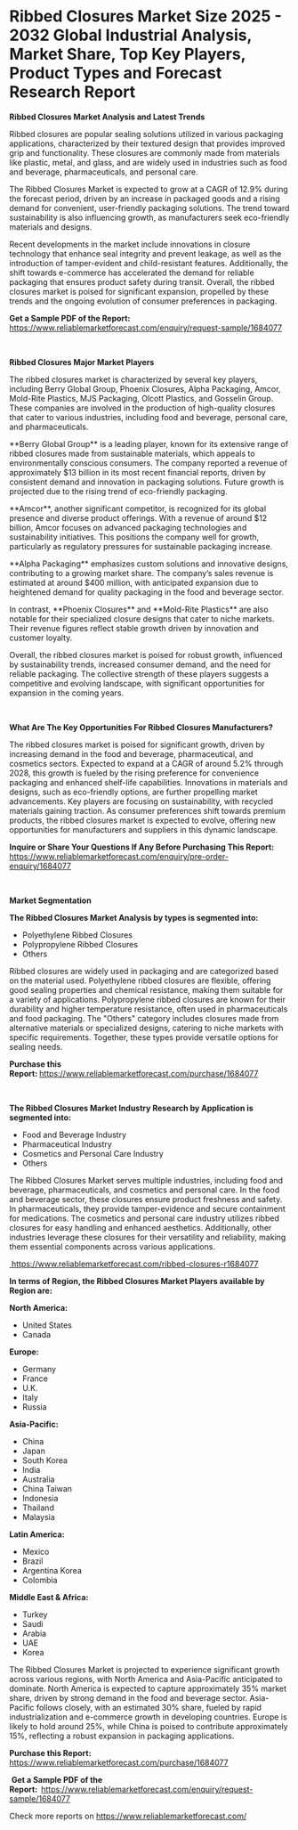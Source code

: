 <p><h1>Ribbed Closures Market Size 2025 - 2032 Global Industrial Analysis, Market Share, Top Key Players, Product Types and Forecast Research Report</h1></p><p><strong>Ribbed Closures Market Analysis and Latest Trends</strong></p>
<p><p>Ribbed closures are popular sealing solutions utilized in various packaging applications, characterized by their textured design that provides improved grip and functionality. These closures are commonly made from materials like plastic, metal, and glass, and are widely used in industries such as food and beverage, pharmaceuticals, and personal care. </p><p>The Ribbed Closures Market is expected to grow at a CAGR of 12.9% during the forecast period, driven by an increase in packaged goods and a rising demand for convenient, user-friendly packaging solutions. The trend toward sustainability is also influencing growth, as manufacturers seek eco-friendly materials and designs. </p><p>Recent developments in the market include innovations in closure technology that enhance seal integrity and prevent leakage, as well as the introduction of tamper-evident and child-resistant features. Additionally, the shift towards e-commerce has accelerated the demand for reliable packaging that ensures product safety during transit. Overall, the ribbed closures market is poised for significant expansion, propelled by these trends and the ongoing evolution of consumer preferences in packaging.</p></p>
<p><strong>Get a Sample PDF of the Report:&nbsp;</strong> <a href="https://www.reliablemarketforecast.com/enquiry/request-sample/1684077?utm_campaign=2925&utm_medium=2&utm_source=Github&utm_content=ia&utm_term=26032025&utm_id=ribbed-closures">https://www.reliablemarketforecast.com/enquiry/request-sample/1684077</a></p>
<p>&nbsp;</p>
<p><strong>Ribbed Closures Major Market Players</strong></p>
<p><p>The ribbed closures market is characterized by several key players, including Berry Global Group, Phoenix Closures, Alpha Packaging, Amcor, Mold-Rite Plastics, MJS Packaging, Olcott Plastics, and Gosselin Group. These companies are involved in the production of high-quality closures that cater to various industries, including food and beverage, personal care, and pharmaceuticals.</p><p>**Berry Global Group** is a leading player, known for its extensive range of ribbed closures made from sustainable materials, which appeals to environmentally conscious consumers. The company reported a revenue of approximately $13 billion in its most recent financial reports, driven by consistent demand and innovation in packaging solutions. Future growth is projected due to the rising trend of eco-friendly packaging.</p><p>**Amcor**, another significant competitor, is recognized for its global presence and diverse product offerings. With a revenue of around $12 billion, Amcor focuses on advanced packaging technologies and sustainability initiatives. This positions the company well for growth, particularly as regulatory pressures for sustainable packaging increase.</p><p>**Alpha Packaging** emphasizes custom solutions and innovative designs, contributing to a growing market share. The company’s sales revenue is estimated at around $400 million, with anticipated expansion due to heightened demand for quality packaging in the food and beverage sector.</p><p>In contrast, **Phoenix Closures** and **Mold-Rite Plastics** are also notable for their specialized closure designs that cater to niche markets. Their revenue figures reflect stable growth driven by innovation and customer loyalty.</p><p>Overall, the ribbed closures market is poised for robust growth, influenced by sustainability trends, increased consumer demand, and the need for reliable packaging. The collective strength of these players suggests a competitive and evolving landscape, with significant opportunities for expansion in the coming years.</p></p>
<p>&nbsp;</p>
<p><strong>What Are The Key Opportunities For Ribbed Closures Manufacturers?</strong></p>
<p><p>The ribbed closures market is poised for significant growth, driven by increasing demand in the food and beverage, pharmaceutical, and cosmetics sectors. Expected to expand at a CAGR of around 5.2% through 2028, this growth is fueled by the rising preference for convenience packaging and enhanced shelf-life capabilities. Innovations in materials and designs, such as eco-friendly options, are further propelling market advancements. Key players are focusing on sustainability, with recycled materials gaining traction. As consumer preferences shift towards premium products, the ribbed closures market is expected to evolve, offering new opportunities for manufacturers and suppliers in this dynamic landscape.</p></p>
<p><strong>Inquire or Share Your Questions If Any Before Purchasing This Report:</strong> <a href="https://www.reliablemarketforecast.com/enquiry/pre-order-enquiry/1684077?utm_campaign=2925&utm_medium=2&utm_source=Github&utm_content=ia&utm_term=26032025&utm_id=ribbed-closures">https://www.reliablemarketforecast.com/enquiry/pre-order-enquiry/1684077</a></p>
<p>&nbsp;</p>
<p><strong>Market Segmentation</strong></p>
<p><strong>The Ribbed Closures Market Analysis by types is segmented into:</strong></p>
<p><ul><li>Polyethylene Ribbed Closures</li><li>Polypropylene Ribbed Closures</li><li>Others</li></ul></p>
<p><p>Ribbed closures are widely used in packaging and are categorized based on the material used. Polyethylene ribbed closures are flexible, offering good sealing properties and chemical resistance, making them suitable for a variety of applications. Polypropylene ribbed closures are known for their durability and higher temperature resistance, often used in pharmaceuticals and food packaging. The "Others" category includes closures made from alternative materials or specialized designs, catering to niche markets with specific requirements. Together, these types provide versatile options for sealing needs.</p></p>
<p><strong>Purchase this Report:&nbsp;</strong><a href="https://www.reliablemarketforecast.com/purchase/1684077?utm_campaign=2925&utm_medium=2&utm_source=Github&utm_content=ia&utm_term=26032025&utm_id=ribbed-closures">https://www.reliablemarketforecast.com/purchase/1684077</a></p>
<p>&nbsp;</p>
<p><strong>The Ribbed Closures Market Industry Research by Application is segmented into:</strong></p>
<p><ul><li>Food and Beverage Industry</li><li>Pharmaceutical Industry</li><li>Cosmetics and Personal Care Industry</li><li>Others</li></ul></p>
<p><p>The Ribbed Closures Market serves multiple industries, including food and beverage, pharmaceuticals, and cosmetics and personal care. In the food and beverage sector, these closures ensure product freshness and safety. In pharmaceuticals, they provide tamper-evidence and secure containment for medications. The cosmetics and personal care industry utilizes ribbed closures for easy handling and enhanced aesthetics. Additionally, other industries leverage these closures for their versatility and reliability, making them essential components across various applications.</p></p>
<p><a href="https://www.reliablemarketforecast.com/ribbed-closures-r1684077?utm_campaign=2925&utm_medium=2&utm_source=Github&utm_content=ia&utm_term=26032025&utm_id=ribbed-closures">&nbsp;https://www.reliablemarketforecast.com/ribbed-closures-r1684077</a></p>
<p><strong>In terms of Region, the Ribbed Closures Market Players available by Region are:</strong></p>
<p>
    <p> <strong> North America: </strong>
        <ul>
            <li>United States</li>
            <li>Canada</li>
        </ul>
        </p> 
    <p> <strong> Europe: </strong>
        <ul>
            <li>Germany</li>
            <li>France</li>
            <li>U.K.</li>
            <li>Italy</li>
            <li>Russia</li>
        </ul>
        </p> 
    <p> <strong> Asia-Pacific: </strong>
        <ul>
            <li>China</li>
            <li>Japan</li>
            <li>South Korea</li>
            <li>India</li>
            <li>Australia</li>
            <li>China Taiwan</li>
            <li>Indonesia</li>
            <li>Thailand</li>
            <li>Malaysia</li>
        </ul>
        </p> 
    <p> <strong> Latin America: </strong>
        <ul>
            <li>Mexico</li>
            <li>Brazil</li>
            <li>Argentina Korea</li>
            <li>Colombia</li>
        </ul>
        </p> 
    <p> <strong> Middle East & Africa: </strong>
        <ul>
            <li>Turkey</li>
            <li>Saudi</li>
            <li>Arabia</li>
            <li>UAE</li>
            <li>Korea</li>
        </ul>
    </p>
    </p>
<p><p>The Ribbed Closures Market is projected to experience significant growth across various regions, with North America and Asia-Pacific anticipated to dominate. North America is expected to capture approximately 35% market share, driven by strong demand in the food and beverage sector. Asia-Pacific follows closely, with an estimated 30% share, fueled by rapid industrialization and e-commerce growth in developing countries. Europe is likely to hold around 25%, while China is poised to contribute approximately 15%, reflecting a robust expansion in packaging applications.</p></p>
<p><strong>Purchase this Report: </strong><a href="https://www.reliablemarketforecast.com/purchase/1684077?utm_campaign=2925&utm_medium=2&utm_source=Github&utm_content=ia&utm_term=26032025&utm_id=ribbed-closures">https://www.reliablemarketforecast.com/purchase/1684077</a></p>
<p>&nbsp;<strong>Get a Sample PDF of the Report:&nbsp;&nbsp;</strong><a href="https://www.reliablemarketforecast.com/enquiry/request-sample/1684077?utm_campaign=2925&utm_medium=2&utm_source=Github&utm_content=ia&utm_term=26032025&utm_id=ribbed-closures">https://www.reliablemarketforecast.com/enquiry/request-sample/1684077</a></p>
<p><strong></strong></p>
<p>Check more reports on <a href="https://www.reliablemarketforecast.com/?utm_campaign=2925&utm_medium=2&utm_source=Github&utm_content=ia&utm_term=26032025&utm_id=ribbed-closures">https://www.reliablemarketforecast.com/</a></p>